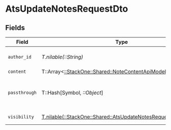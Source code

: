 # AtsUpdateNotesRequestDto


## Fields

| Field                                                                                                                          | Type                                                                                                                           | Required                                                                                                                       | Description                                                                                                                    | Example                                                                                                                        |
| ------------------------------------------------------------------------------------------------------------------------------ | ------------------------------------------------------------------------------------------------------------------------------ | ------------------------------------------------------------------------------------------------------------------------------ | ------------------------------------------------------------------------------------------------------------------------------ | ------------------------------------------------------------------------------------------------------------------------------ |
| `author_id`                                                                                                                    | *T.nilable(::String)*                                                                                                          | :heavy_minus_sign:                                                                                                             | Unique identifier of the author                                                                                                | 1234567890                                                                                                                     |
| `content`                                                                                                                      | T::Array<[::StackOne::Shared::NoteContentApiModel](../../models/shared/notecontentapimodel.md)>                                | :heavy_minus_sign:                                                                                                             | N/A                                                                                                                            |                                                                                                                                |
| `passthrough`                                                                                                                  | T::Hash[Symbol, *::Object*]                                                                                                    | :heavy_minus_sign:                                                                                                             | Value to pass through to the provider                                                                                          | {<br/>"other_known_names": "John Doe"<br/>}                                                                                    |
| `visibility`                                                                                                                   | [T.nilable(::StackOne::Shared::AtsUpdateNotesRequestDtoVisibility)](../../models/shared/atsupdatenotesrequestdtovisibility.md) | :heavy_minus_sign:                                                                                                             | Visibility of the note                                                                                                         | public                                                                                                                         |